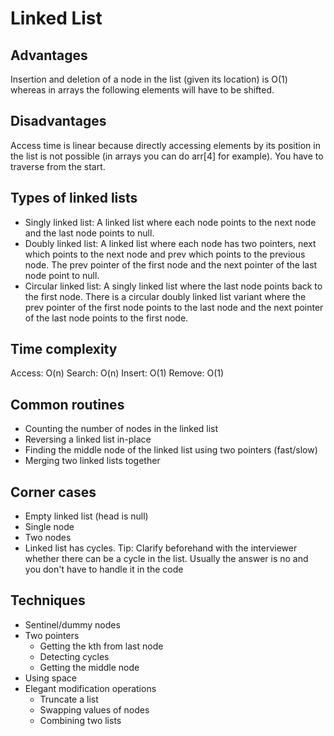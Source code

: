 # Linked List

## Advantages

Insertion and deletion of a node in the list (given its location) is O(1) whereas in arrays the following elements will have to be shifted.

## Disadvantages

Access time is linear because directly accessing elements by its position in the list is not possible (in arrays you can do arr[4] for example). You have to traverse from the start.

## Types of linked lists

- Singly linked list: A linked list where each node points to the next node and the last node points to null.
- Doubly linked list: A linked list where each node has two pointers, next which points to the next node and prev which points to the previous node. The prev pointer of the first node and the next pointer of the last node point to null.
- Circular linked list: A singly linked list where the last node points back to the first node. There is a circular doubly linked list variant where the prev pointer of the first node points to the last node and the next pointer of the last node points to the first node.

## Time complexity

Access: O(n)
Search: O(n)
Insert: O(1)
Remove: O(1)

## Common routines

- Counting the number of nodes in the linked list
- Reversing a linked list in-place
- Finding the middle node of the linked list using two pointers (fast/slow)
- Merging two linked lists together

## Corner cases

- Empty linked list (head is null)
- Single node
- Two nodes
- Linked list has cycles. Tip: Clarify beforehand with the interviewer whether there can be a cycle in the list. Usually the answer is no and you don't have to handle it in the code

## Techniques

- Sentinel/dummy nodes
- Two pointers
  - Getting the kth from last node
  - Detecting cycles
  - Getting the middle node
- Using space
- Elegant modification operations
  - Truncate a list
  - Swapping values of nodes
  - Combining two lists
